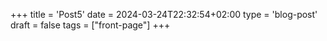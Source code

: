 +++
title = 'Post5'
date = 2024-03-24T22:32:54+02:00
type = 'blog-post'
draft = false
tags = ["front-page"]
+++
